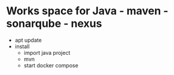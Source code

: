 # Works space for Java - maven - sonarqube - nexus 

- apt update
- install
  - import java project
  - mvn
  - start docker compose

